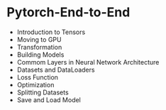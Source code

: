 # Pytorch-End-to-End
* Introduction to Tensors
* Moving to GPU
* Transformation
* Building Models
* Commom Layers in Neural Network Architecture
* Datasets and DataLoaders
* Loss Function
* Optimization
* Splitting Datasets
* Save and Load Model
